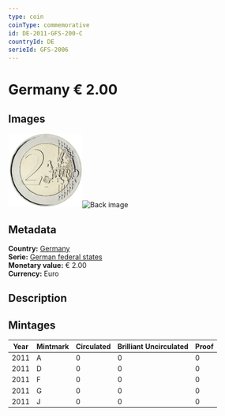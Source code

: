 ```yaml
---
type: coin
coinType: commemorative
id: DE-2011-GFS-200-C
countryId: DE
serieId: GFS-2006
---
```


# Germany € 2.00

## Images

<img src="../../Images/common-2007-200.webp" height="150" alt="Front image"><img src="Images/DE-2011-200-000.webp" height="150" alt="Back image">

## Metadata

**Country:** [Germany](../../Countries/Germany/index.md)\
**Serie:** [German federal states](index.md)\
**Monetary value:** € 2.00\
**Currency:** Euro

## Description


## Mintages

| Year | Mintmark | Circulated | Brilliant Uncirculated | Proof |
| ---- | -------- | ---------- | ---------------------- | ----- |
| 2011 | A | 0| 0 | 0 |
| 2011 | D | 0| 0 | 0 |
| 2011 | F | 0| 0 | 0 |
| 2011 | G | 0| 0 | 0 |
| 2011 | J | 0| 0 | 0 |
